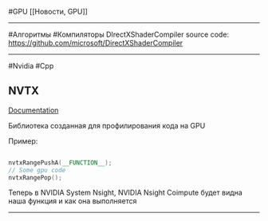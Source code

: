 #GPU 
[[Новости, GPU]]

______
#Алгоритмы #Компиляторы 
DIrectXShaderCompiler source code:
https://github.com/microsoft/DirectXShaderCompiler

______
#Nvidia #Cpp

## NVTX

[Documentation](https://docs.nvidia.com/nsight-visual-studio-edition/2020.1/nvtx/index.html)

Библиотека созданная для профилирования кода на GPU

Пример:

```cpp

nvtxRangePushA(__FUNCTION__);
// Some gpu code 
nvtxRangePop();

```

Теперь в NVIDIA System Nsight, NVIDIA Nsight Coimpute будет видна наша функция и как она выполняется

_____